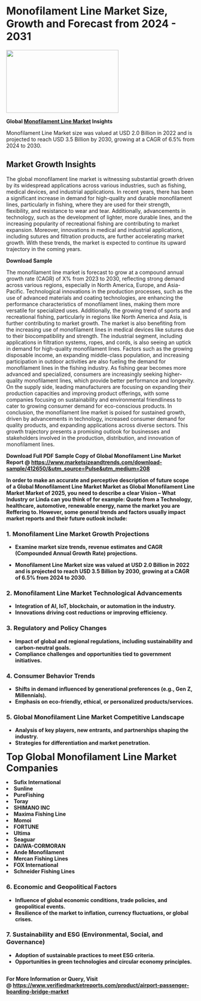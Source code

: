 <H1>Monofilament Line Market Size, Growth and Forecast from 2024 - 2031</H1><img class="aligncenter size-medium wp-image-584254" src="https://thirdeyenews.in/wp-content/uploads/2024/09/Global-Market-Research-300x168.jpeg" alt="" width="300" height="168" /><p><strong>Global&nbsp;<a href="https://www.marketsizeandtrends.com/download-sample/412650/&amp;utm_source=Pulse&amp;utm_medium=208">Monofilament Line Market</a> Insights</strong></p><p>Monofilament Line Market size was valued at USD 2.0 Billion in 2022 and is projected to reach USD 3.5 Billion by 2030, growing at a CAGR of 6.5% from 2024 to 2030.</p><p><h2>Market Growth Insights</h2> <p>The global monofilament line market is witnessing substantial growth driven by its widespread applications across various industries, such as fishing, medical devices, and industrial applications. In recent years, there has been a significant increase in demand for high-quality and durable monofilament lines, particularly in fishing, where they are used for their strength, flexibility, and resistance to wear and tear. Additionally, advancements in technology, such as the development of lighter, more durable lines, and the increasing popularity of recreational fishing are contributing to market expansion. Moreover, innovations in medical and industrial applications, including sutures and filtration products, are further accelerating market growth. With these trends, the market is expected to continue its upward trajectory in the coming years.</p> <p><strong>Download Sample</strong></p> <p>The monofilament line market is forecast to grow at a compound annual growth rate (CAGR) of X% from 2023 to 2030, reflecting strong demand across various regions, especially in North America, Europe, and Asia-Pacific. Technological innovations in the production processes, such as the use of advanced materials and coating technologies, are enhancing the performance characteristics of monofilament lines, making them more versatile for specialized uses. Additionally, the growing trend of sports and recreational fishing, particularly in regions like North America and Asia, is further contributing to market growth. The market is also benefiting from the increasing use of monofilament lines in medical devices like sutures due to their biocompatibility and strength. The industrial segment, including applications in filtration systems, ropes, and cords, is also seeing an uptick in demand for high-quality monofilament lines. Factors such as the growing disposable income, an expanding middle-class population, and increasing participation in outdoor activities are also fueling the demand for monofilament lines in the fishing industry. As fishing gear becomes more advanced and specialized, consumers are increasingly seeking higher-quality monofilament lines, which provide better performance and longevity. On the supply side, leading manufacturers are focusing on expanding their production capacities and improving product offerings, with some companies focusing on sustainability and environmental friendliness to cater to growing consumer demand for eco-conscious products. In conclusion, the monofilament line market is poised for sustained growth, driven by advancements in technology, increased consumer demand for quality products, and expanding applications across diverse sectors. This growth trajectory presents a promising outlook for businesses and stakeholders involved in the production, distribution, and innovation of monofilament lines. <p><strong></p><p><span class=""><strong>Download Full PDF Sample Copy of Global Monofilament Line Market Report</strong> @ <a href="https://www.marketsizeandtrends.com/download-sample/412650/&amp;utm_source=Pulse&amp;utm_medium=208" target="_blank">https://www.marketsizeandtrends.com/download-sample/412650/&amp;utm_source=Pulse&amp;utm_medium=208</a></span></p><p>In order to make an accurate and perceptive description of future scope of a Global&nbsp;Monofilament Line Market Market as Global&nbsp;Monofilament Line Market Market of 2025, you need to describe a clear Vision &ndash; What Industry or Linda can you think of for example: Quote from a Technology, healthcare, automotive, renewable energy, name the market you are Reffering to. However, some general trends and factors usually impact market reports and their future outlook include:</p><h3>1.&nbsp;<strong>Monofilament Line Market Growth Projections</strong></h3><ul><li>Examine market size trends, revenue estimates and CAGR (Compounded Annual Growth Rate) projections.</li><li><p>Monofilament Line Market size was valued at USD 2.0 Billion in 2022 and is projected to reach USD 3.5 Billion by 2030, growing at a CAGR of 6.5% from 2024 to 2030.</p></li></ul><h3>2.&nbsp;<strong>Monofilament Line Market Technological Advancements</strong></h3><ul><li>Integration of AI, IoT, blockchain, or automation in the industry.</li><li>Innovations driving cost reductions or improving efficiency.</li></ul><h3>3.&nbsp;<strong>Regulatory and Policy Changes</strong></h3><ul><li>Impact of global and regional regulations, including sustainability and carbon-neutral goals.</li><li>Compliance challenges and opportunities tied to government initiatives.</li></ul><h3>4.&nbsp;<strong>Consumer Behavior Trends</strong></h3><ul><li>Shifts in demand influenced by generational preferences (e.g., Gen Z, Millennials).</li><li>Emphasis on eco-friendly, ethical, or personalized products/services.</li></ul><h3>5.&nbsp;<strong>Global Monofilament Line Market Competitive Landscape</strong></h3><ul><li>Analysis of key players, new entrants, and partnerships shaping the industry.</li><li>Strategies for differentiation and market penetration.</li></ul><p data-pm-slice="1 1 []"><span style="color: inherit; font-family: inherit; font-size: 25px;">Top Global Monofilament Line Market Companies</span></p><div class="" data-test-id=""><p><li>Sufix International</li><li> Sunline</li><li> PureFishing</li><li> Toray</li><li> SHIMANO INC</li><li> Maxima Fishing Line</li><li> Momoi</li><li> FORTUNE</li><li> Ultima</li><li> Seaguar</li><li> DAIWA-CORMORAN</li><li> Ande Monofilament</li><li> Mercan Fishing Lines</li><li> FOX International</li><li> Schneider Fishing Lines</li></p></div><h3>6.&nbsp;<strong>Economic and Geopolitical Factors</strong></h3><ul><li>Influence of global economic conditions, trade policies, and geopolitical events.</li><li>Resilience of the market to inflation, currency fluctuations, or global crises.</li></ul><h3>7.&nbsp;<strong>Sustainability and ESG (Environmental, Social, and Governance)</strong></h3><ul><li>Adoption of sustainable practices to meet ESG criteria.</li><li>Opportunities in green technologies and circular economy principles.</li></ul><h2><strong style="font-size: 14px;">For More Information or Query, Visit @&nbsp;</strong><a style="background-color: #ffffff; font-size: 14px;" href="https://www.marketsizeandtrends.com/report/monofilament-line-market/" target="_blank">https://www.verifiedmarketreports.com/product/airport-passenger-boarding-bridge-market</a></h2>
